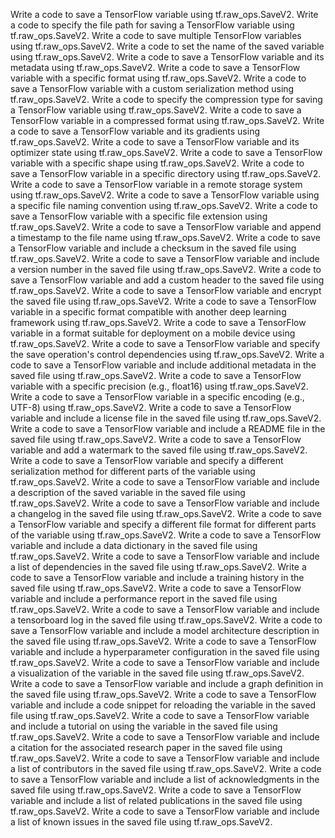 Write a code to save a TensorFlow variable using tf.raw_ops.SaveV2.
Write a code to specify the file path for saving a TensorFlow variable using tf.raw_ops.SaveV2.
Write a code to save multiple TensorFlow variables using tf.raw_ops.SaveV2.
Write a code to set the name of the saved variable using tf.raw_ops.SaveV2.
Write a code to save a TensorFlow variable and its metadata using tf.raw_ops.SaveV2.
Write a code to save a TensorFlow variable with a specific format using tf.raw_ops.SaveV2.
Write a code to save a TensorFlow variable with a custom serialization method using tf.raw_ops.SaveV2.
Write a code to specify the compression type for saving a TensorFlow variable using tf.raw_ops.SaveV2.
Write a code to save a TensorFlow variable in a compressed format using tf.raw_ops.SaveV2.
Write a code to save a TensorFlow variable and its gradients using tf.raw_ops.SaveV2.
Write a code to save a TensorFlow variable and its optimizer state using tf.raw_ops.SaveV2.
Write a code to save a TensorFlow variable with a specific shape using tf.raw_ops.SaveV2.
Write a code to save a TensorFlow variable in a specific directory using tf.raw_ops.SaveV2.
Write a code to save a TensorFlow variable in a remote storage system using tf.raw_ops.SaveV2.
Write a code to save a TensorFlow variable using a specific file naming convention using tf.raw_ops.SaveV2.
Write a code to save a TensorFlow variable with a specific file extension using tf.raw_ops.SaveV2.
Write a code to save a TensorFlow variable and append a timestamp to the file name using tf.raw_ops.SaveV2.
Write a code to save a TensorFlow variable and include a checksum in the saved file using tf.raw_ops.SaveV2.
Write a code to save a TensorFlow variable and include a version number in the saved file using tf.raw_ops.SaveV2.
Write a code to save a TensorFlow variable and add a custom header to the saved file using tf.raw_ops.SaveV2.
Write a code to save a TensorFlow variable and encrypt the saved file using tf.raw_ops.SaveV2.
Write a code to save a TensorFlow variable in a specific format compatible with another deep learning framework using tf.raw_ops.SaveV2.
Write a code to save a TensorFlow variable in a format suitable for deployment on a mobile device using tf.raw_ops.SaveV2.
Write a code to save a TensorFlow variable and specify the save operation's control dependencies using tf.raw_ops.SaveV2.
Write a code to save a TensorFlow variable and include additional metadata in the saved file using tf.raw_ops.SaveV2.
Write a code to save a TensorFlow variable with a specific precision (e.g., float16) using tf.raw_ops.SaveV2.
Write a code to save a TensorFlow variable in a specific encoding (e.g., UTF-8) using tf.raw_ops.SaveV2.
Write a code to save a TensorFlow variable and include a license file in the saved file using tf.raw_ops.SaveV2.
Write a code to save a TensorFlow variable and include a README file in the saved file using tf.raw_ops.SaveV2.
Write a code to save a TensorFlow variable and add a watermark to the saved file using tf.raw_ops.SaveV2.
Write a code to save a TensorFlow variable and specify a different serialization method for different parts of the variable using tf.raw_ops.SaveV2.
Write a code to save a TensorFlow variable and include a description of the saved variable in the saved file using tf.raw_ops.SaveV2.
Write a code to save a TensorFlow variable and include a changelog in the saved file using tf.raw_ops.SaveV2.
Write a code to save a TensorFlow variable and specify a different file format for different parts of the variable using tf.raw_ops.SaveV2.
Write a code to save a TensorFlow variable and include a data dictionary in the saved file using tf.raw_ops.SaveV2.
Write a code to save a TensorFlow variable and include a list of dependencies in the saved file using tf.raw_ops.SaveV2.
Write a code to save a TensorFlow variable and include a training history in the saved file using tf.raw_ops.SaveV2.
Write a code to save a TensorFlow variable and include a performance report in the saved file using tf.raw_ops.SaveV2.
Write a code to save a TensorFlow variable and include a tensorboard log in the saved file using tf.raw_ops.SaveV2.
Write a code to save a TensorFlow variable and include a model architecture description in the saved file using tf.raw_ops.SaveV2.
Write a code to save a TensorFlow variable and include a hyperparameter configuration in the saved file using tf.raw_ops.SaveV2.
Write a code to save a TensorFlow variable and include a visualization of the variable in the saved file using tf.raw_ops.SaveV2.
Write a code to save a TensorFlow variable and include a graph definition in the saved file using tf.raw_ops.SaveV2.
Write a code to save a TensorFlow variable and include a code snippet for reloading the variable in the saved file using tf.raw_ops.SaveV2.
Write a code to save a TensorFlow variable and include a tutorial on using the variable in the saved file using tf.raw_ops.SaveV2.
Write a code to save a TensorFlow variable and include a citation for the associated research paper in the saved file using tf.raw_ops.SaveV2.
Write a code to save a TensorFlow variable and include a list of contributors in the saved file using tf.raw_ops.SaveV2.
Write a code to save a TensorFlow variable and include a list of acknowledgments in the saved file using tf.raw_ops.SaveV2.
Write a code to save a TensorFlow variable and include a list of related publications in the saved file using tf.raw_ops.SaveV2.
Write a code to save a TensorFlow variable and include a list of known issues in the saved file using tf.raw_ops.SaveV2.